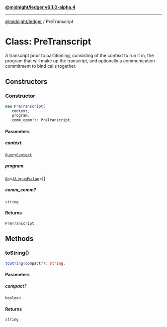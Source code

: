 [**@midnight/ledger v6.1.0-alpha.4**](../README.md)

***

[@midnight/ledger](../globals.md) / PreTranscript

# Class: PreTranscript

A transcript prior to partitioning, consisting of the context to run it in, the program that
will make up the transcript, and optionally a communication commitment to bind calls together.

## Constructors

### Constructor

```ts
new PreTranscript(
   context, 
   program, 
   comm_comm?): PreTranscript;
```

#### Parameters

##### context

[`QueryContext`](QueryContext.md)

##### program

[`Op`](../type-aliases/Op.md)\<[`AlignedValue`](../type-aliases/AlignedValue.md)\>[]

##### comm\_comm?

`string`

#### Returns

`PreTranscript`

## Methods

### toString()

```ts
toString(compact?): string;
```

#### Parameters

##### compact?

`boolean`

#### Returns

`string`
